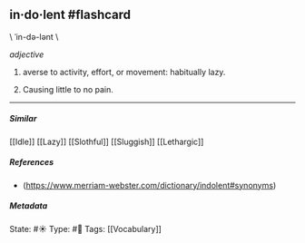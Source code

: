 ## in·do·lent #flashcard 
\ ˈin-də-lənt \

_adjective_

1. averse to activity, effort, or movement: habitually lazy.

2. Causing little to no pain.
___

##### Similar
[[Idle]]
[[Lazy]] 
[[Slothful]]
[[Sluggish]]
[[Lethargic]]

##### References
- (https://www.merriam-webster.com/dictionary/indolent#synonyms)

##### Metadata
State: #☀️ 
Type: #🔵
Tags: [[Vocabulary]]

